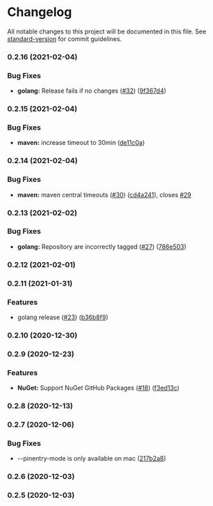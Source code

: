 # Changelog

All notable changes to this project will be documented in this file. See [standard-version](https://github.com/conventional-changelog/standard-version) for commit guidelines.

### 0.2.16 (2021-02-04)


### Bug Fixes

* **golang:** Release fails if no changes ([#32](https://github.com/aws/jsii-release/issues/32)) ([9f367d4](https://github.com/aws/jsii-release/commit/9f367d41659c6d7b5324b9d6f5f4d3eea796213f))

### 0.2.15 (2021-02-04)


### Bug Fixes

* **maven:** increase timeout to 30min ([de11c0a](https://github.com/aws/jsii-release/commit/de11c0a84923ce4fc211a62d69f811841d199c05))

### 0.2.14 (2021-02-04)


### Bug Fixes

* **maven:** maven central timeouts ([#30](https://github.com/aws/jsii-release/issues/30)) ([cd4a241](https://github.com/aws/jsii-release/commit/cd4a24179fdd45d9c503e8ff2b7294fc09dace46)), closes [#29](https://github.com/aws/jsii-release/issues/29)

### 0.2.13 (2021-02-02)


### Bug Fixes

* **golang:** Repository are incorrectly tagged ([#27](https://github.com/aws/jsii-release/issues/27)) ([786e503](https://github.com/aws/jsii-release/commit/786e5034a193cb5cbf9711af2405b1c76369e2a8))

### 0.2.12 (2021-02-01)

### 0.2.11 (2021-01-31)


### Features

* golang release ([#23](https://github.com/aws/jsii-release/issues/23)) ([b36b8f9](https://github.com/aws/jsii-release/commit/b36b8f919d721c0ded2a87d5cad6e12bdf155c96))

### 0.2.10 (2020-12-30)

### 0.2.9 (2020-12-23)


### Features

* **NuGet:** Support NuGet GitHub Packages ([#18](https://github.com/aws/jsii-release/issues/18)) ([f3ed13c](https://github.com/aws/jsii-release/commit/f3ed13cb19ee12601cbe5dd008b7c23528a58a5d))

### 0.2.8 (2020-12-13)

### 0.2.7 (2020-12-06)


### Bug Fixes

* --pinentry-mode is only available on mac ([217b2a8](https://github.com/aws/jsii-release/commit/217b2a8c695aa5f0e33ae4998f2069adf4b0e7bf))

### 0.2.6 (2020-12-03)

### 0.2.5 (2020-12-03)
